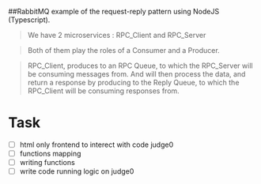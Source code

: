 ##RabbitMQ example of the request-reply pattern using NodeJS (Typescript).

> We have 2 microservices : RPC_Client and RPC_Server

> Both of them play the roles of a Consumer and a Producer.

> RPC_Client, produces to an RPC Queue, to which the RPC_Server will be consuming messages from. And will then process the data, and return a response by producing to the Reply Queue, to which the RPC_Client will be consuming responses from.

# Task

- [ ] html only frontend to interect with code judge0
- [ ] functions mapping
- [ ] writing functions
- [ ] write code running logic on judge0
